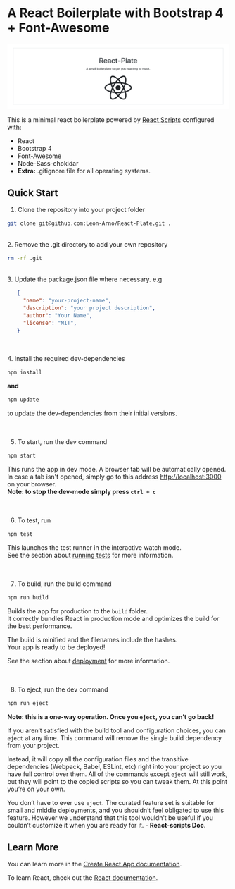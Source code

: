 # A React Boilerplate with Bootstrap 4 + Font-Awesome

![webshot](./webshot.png)

This is a minimal react boilerplate powered by [React Scripts](https://github.com/facebook/create-react-app/blob/master/packages/react-scripts/template/README.md) configured with:

- React
- Bootstrap 4
- Font-Awesome
- Node-Sass-chokidar
- **Extra:** .gitignore file for all operating systems.

## Quick Start

1. Clone the repository into your project folder
   <br>

```bash
git clone git@github.com:Leon-Arno/React-Plate.git .
```

<br>
2. Remove the .git directory to add your own repository

```bash
rm -rf .git
```

<br>
3. Update the package.json file where necessary.
   e.g

```JSON
   {
     "name": "your-project-name",
     "description": "your project description",
     "author": "Your Name",
     "license": "MIT",
   }
```

<br>
<br>
4. Install the required dev-dependencies

```bash
npm install
```

**and**

```bash
npm update
```

to update the dev-dependencies from their initial versions.
<br>
<br>
<br>

5. To start, run the dev command

```bash
npm start
```

This runs the app in dev mode. A browser tab will be automatically opened.<br>
In case a tab isn't opened, simply go to this address [http://localhost:3000](http://localhost:3000) on your browser.<br>
**Note: to stop the dev-mode simply press `ctrl + c`**
<br>
<br>
<br>

6. To test, run

```bash
npm test
```

This launches the test runner in the interactive watch mode.<br>
See the section about [running tests](https://facebook.github.io/create-react-app/docs/running-tests) for more information.
<br>
<br>
<br>

7. To build, run the build command

```bash
npm run build
```

Builds the app for production to the `build` folder.<br>
It correctly bundles React in production mode and optimizes the build for the best performance.

The build is minified and the filenames include the hashes.<br>
Your app is ready to be deployed!

See the section about [deployment](https://facebook.github.io/create-react-app/docs/deployment) for more information.
<br>
<br>
<br>

8. To eject, run the dev command

```bash
npm run eject
```

**Note: this is a one-way operation. Once you `eject`, you can’t go back!**

If you aren’t satisfied with the build tool and configuration choices, you can `eject` at any time. This command will remove the single build dependency from your project.

Instead, it will copy all the configuration files and the transitive dependencies (Webpack, Babel, ESLint, etc) right into your project so you have full control over them. All of the commands except `eject` will still work, but they will point to the copied scripts so you can tweak them. At this point you’re on your own.

You don’t have to ever use `eject`. The curated feature set is suitable for small and middle deployments, and you shouldn’t feel obligated to use this feature. However we understand that this tool wouldn’t be useful if you couldn’t customize it when you are ready for it.
**- React-scripts Doc.**

## Learn More

You can learn more in the [Create React App documentation](https://facebook.github.io/create-react-app/docs/getting-started).

To learn React, check out the [React documentation](https://reactjs.org/).
